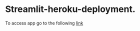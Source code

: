 # Streamlit-heroku-deployment.


To access app go to the following [link](https://check-comment-sentiment.herokuapp.com/) 

